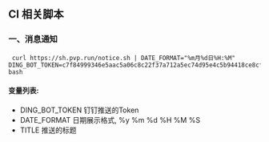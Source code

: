 ## CI 相关脚本
### 一、消息通知
```shell
 curl https://sh.pvp.run/notice.sh | DATE_FORMAT="%m月%d日%H:%M" DING_BOT_TOKEN=c7f84999346e5aac5a06c8c22f37a712a5ec74d95e4c5b94418ce8cf9d984188 bash

```
#### 变量列表:
- DING_BOT_TOKEN 钉钉推送的Token
- DATE_FORMAT 日期展示格式, %y %m %d %H %M %S
- TITLE 推送的标题